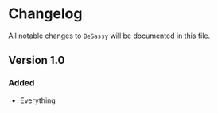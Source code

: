 # Changelog

All notable changes to `BeSassy` will be documented in this file.

## Version 1.0

### Added
- Everything
